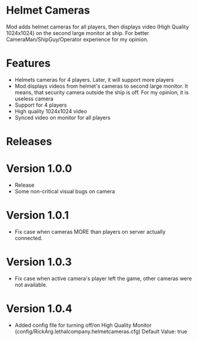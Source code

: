 # Helmet Cameras
Mod adds helmet cameras for all players, then displays video (High Quality 1024x1024) on the second large monitor at ship. For better CameraMan/ShipGuy/Operator experience for my opinion.

# Features
- Helmets cameras for 4 players. Later, it will support more players
- Mod displays videos from helmet's cameras to second large monitor. It means, that security camera outside the ship is off. For my opinion, it is useless camera
- Support for 4 players
- High quality 1024x1024 video
- Synced video on monitor for all players

# Releases

# Version 1.0.0
- Release
- Some non-critical visual bugs on camera

# Version 1.0.1
- Fix case when cameras MORE than players on server actually connected.

# Version 1.0.3
- Fix case when active camera's player left the game, other cameras were not available.

# Version 1.0.4
- Added config file for turning off/on High Quality Monitor (config/RickArg.lethalcompany.helmetcameras.cfg) Default Value: true